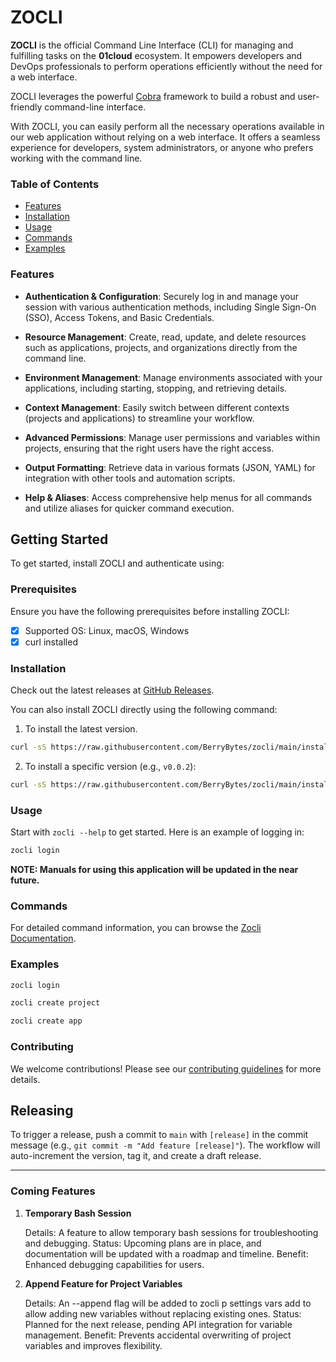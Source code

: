 # ZOCLI

**ZOCLI** is the official Command Line Interface (CLI) for managing and fulfilling tasks on the **01cloud** ecosystem. It empowers developers and DevOps professionals to perform operations efficiently without the need for a web interface.

ZOCLI leverages the powerful [Cobra](https://github.com/spf13/cobra) framework to build a robust and user-friendly command-line interface.

With ZOCLI, you can easily perform all the necessary operations available in our web application without relying on a web interface. It offers a seamless experience for developers, system administrators, or anyone who prefers working with the command line.

### Table of Contents

- [Features](#features)
- [Installation](#installation)
- [Usage](#usage)
- [Commands](#commands)
- [Examples](#examples)

### Features

- **Authentication & Configuration**: Securely log in and manage your session with various authentication methods, including Single Sign-On (SSO), Access Tokens, and Basic Credentials.

- **Resource Management**: Create, read, update, and delete resources such as applications, projects, and organizations directly from the command line.

- **Environment Management**: Manage environments associated with your applications, including starting, stopping, and retrieving details.

- **Context Management**: Easily switch between different contexts (projects and applications) to streamline your workflow.

- **Advanced Permissions**: Manage user permissions and variables within projects, ensuring that the right users have the right access.

- **Output Formatting**: Retrieve data in various formats (JSON, YAML) for integration with other tools and automation scripts.

- **Help & Aliases**: Access comprehensive help menus for all commands and utilize aliases for quicker command execution.

## Getting Started

To get started, install ZOCLI and authenticate using:

### Prerequisites

Ensure you have the following prerequisites before installing ZOCLI:
- [X] Supported OS: Linux, macOS, Windows
- [X] curl installed

### Installation

Check out the latest releases at [GitHub Releases](https://github.com/berrybytes/zocli/releases).

You can also install ZOCLI directly using the following command:

1. To install the latest version.
```bash
curl -sS https://raw.githubusercontent.com/BerryBytes/zocli/main/installer.sh | bash
```

2. To install a specific version (e.g., `v0.0.2`):
```bash
curl -sS https://raw.githubusercontent.com/BerryBytes/zocli/main/installer.sh | bash -s -- v0.0.2
```

### Usage

Start with `zocli --help` to get started. Here is an example of logging in:
```bash
zocli login
```

**NOTE: Manuals for using this application will be updated in the near future.**

### Commands
For detailed command information, you can browse the [Zocli Documentation](https://docs.01cloud.io/services/cli/quickstart_cli/).

### Examples
```bash
zocli login
```
```bash
zocli create project
```
```bash
zocli create app
```

### Contributing

We welcome contributions! Please see our [contributing guidelines](CONTRIBUTING.md) for more details.

## Releasing
To trigger a release, push a commit to `main` with `[release]` in the commit message (e.g., `git commit -m "Add feature [release]"`). The workflow will auto-increment the version, tag it, and create a draft release.

---
### Coming Features

1. **Temporary Bash Session**

    Details: A feature to allow temporary bash sessions for troubleshooting and debugging.
    Status: Upcoming plans are in place, and documentation will be updated with a roadmap and timeline.
    Benefit: Enhanced debugging capabilities for users.


2. **Append Feature for Project Variables**

    Details: An --append flag will be added to zocli p settings vars add to allow adding new variables without replacing existing ones.
    Status: Planned for the next release, pending API integration for variable management.
    Benefit: Prevents accidental overwriting of project variables and improves flexibility.
